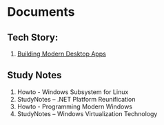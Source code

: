 # Documents
## Tech Story:
1. [Building Modern Desktop Apps](https://github.com/SUDHANSUX/Documents/blob/master/TechStory/Building%20Modern%20Desktop%20Apps.md)

## Study Notes
1. Howto - Windows Subsystem for Linux
2. StudyNotes – .NET Platform Reunification
3. Howto - Programming Modern Windows
4. StudyNotes – Windows  Virtualization Technology

